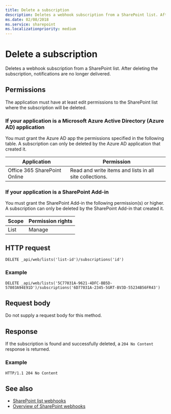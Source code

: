 ```yaml
---
title: Delete a subscription
description: Deletes a webhook subscription from a SharePoint list. After deleting the subscription, notifications are no longer delivered.
ms.date: 02/08/2018
ms.service: sharepoint
ms.localizationpriority: medium
---
```



# Delete a subscription

Deletes a webhook subscription from a SharePoint list. After deleting the subscription, notifications are no longer delivered.

## Permissions

The application must have at least edit permissions to the SharePoint list where the subscription will be deleted.

### If your application is a Microsoft Azure Active Directory (Azure AD) application

You must grant the Azure AD app the permissions specified in the following table. A subscription can only be deleted by the Azure AD application that created it.

Application | Permission 
------------|------------
Office 365 SharePoint Online|Read and write items and lists in all site collections.

### If your application is a SharePoint Add-in

You must grant the SharePoint Add-in the following permission(s) or higher. A subscription can only be deleted by the SharePoint Add-in that created it.

Scope | Permission rights 
------|------------
List|Manage

## HTTP request

```
DELETE _api/web/lists('list-id')/subscriptions('id')
```

### Example

```http
DELETE _api/web/lists('5C77031A-9621-4DFC-BB5D-57803A94E91D')/subscriptions('6D77031A-2345-5GRT-BV3D-55234B56FR43')
```

## Request body

Do not supply a request body for this method.

## Response

If the subscription is found and successfully deleted, a `204 No Content` response is returned.

### Example

```http
HTTP/1.1 204 No Content
```

## See also

- [SharePoint list webhooks](overview-sharepoint-list-webhooks.md)
- [Overview of SharePoint webhooks](../overview-sharepoint-webhooks.md)
